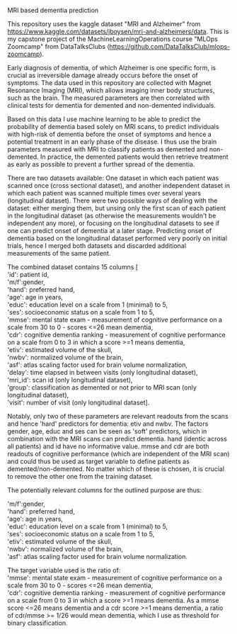 MRI based dementia prediction

This repository uses the kaggle dataset "MRI and Alzheimer" from https://www.kaggle.com/datasets/jboysen/mri-and-alzheimers/data. This is my capstone project of the MachineLearningOperations course "MLOps Zoomcamp" from DataTalksClubs (https://github.com/DataTalksClub/mlops-zoomcamp).  

Early diagnosis of dementia, of which Alzheimer is one specific form, is crucial as irreversible damage already occurs before the onset of symptoms. The data used in this repository are collected with Magnet Resonance Imaging (MRI), which allows imaging inner body structures, such as the brain. The measured parameters are then correlated with clinical tests for dementia for demented and non-demented individuals.  

Based on this data I use machine learning to be able to predict the probability of dementia based solely on MRI scans, to predict individuals with high-risk of dementia before the onset of symptoms and hence a potential treatment in an early phase of the disease. I thus use the brain parameters measured with MRI to classify patients as demented and non-demented. In practice, the demented patients would then retrieve treatment as early as possible to prevent a further spread of the dementia.  

There are two datasets available: One dataset in which each patient was scanned once (cross sectional dataset), and another independent dataset in which each patient was scanned multiple times over several years (longitudinal dataset). There were two possible ways of dealing with the dataset: either merging them, but unsing only the first scan of each patient in the longitudinal dataset (as otherwise the measurements wouldn't be independent any more), or focusing on the longitudinal datasets to see if one can predict onset of dementia at a later stage. Predicting onset of dementia based on the longitudinal dataset performed very poorly on initial trials, hence I merged both datasets and discarded additional measurements of the same patient.  

The combined dataset contains 15 columns [  
'id': patient id,  
'm/f':gender,  
'hand': preferred hand,  
'age': age in years,  
'educ': education level on a scale from 1 (minimal) to 5,  
'ses': socioeconomic status on a scale from 1 to 5,  
'mmse': mental state exam - measurement of cognitive performance on a scale from 30 to 0 - scores <=26 mean dementia,  
'cdr': cognitive dementia ranking - measurement of cognitive performance on a scale from 0 to 3 in which a score >=1 means dementia,  
'etiv': estimated volume of the skull,  
'nwbv': normalized volume of the brain,  
'asf': atlas scaling factor used for brain volume normalization,  
'delay': time elapsed in between visits (only longitudinal dataset),  
'mri_id': scan id (only longitudinal dataset),  
'group': classification as demented or not prior to MRI scan (only longitudinal dataset),  
'visit': number of visit (only longitudinal dataset].  

Notably, only two of these parameters are relevant readouts from the scans and hence 'hard' predictors for dementia: etiv and nwbv. The factors gender, age, educ and ses can be seen as 'soft' predictors, which in combination with the MRI scans can predict dementia. hand (identic across all patients) and id have no informative value. mmse and cdr are both readouts of cognitive performance (which are independent of the MRI scan) and could thus be used as target variable to define patients as demented/non-demented. No matter which of these is chosen, it is crucial to remove the other one from the training dataset.   

The potentially relevant columns for the outlined purpose are thus:  

'm/f':gender,  
'hand': preferred hand,  
'age': age in years,  
'educ': education level on a scale from 1 (minimal) to 5,  
'ses': socioeconomic status on a scale from 1 to 5,  
'etiv': estimated volume of the skull,  
'nwbv': normalized volume of the brain,  
'asf': atlas scaling factor used for brain volume normalization.   

The target variable used is the ratio of:  
'mmse': mental state exam - measurement of cognitive performance on a scale from 30 to 0 - scores <=26 mean dementia,  
'cdr': cognitive dementia ranking - measurement of cognitive performance on a scale from 0 to 3 in which a score >=1 means dementia. 
As a mmse score <=26 means dementia and a cdr score >=1 means dementia, a ratio of cdr/mmse >= 1/26 would mean dementia, which I use as threshold for binary classification. 

